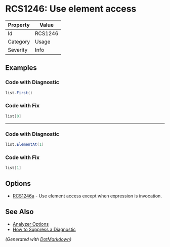 # RCS1246: Use element access

| Property | Value   |
| -------- | ------- |
| Id       | RCS1246 |
| Category | Usage   |
| Severity | Info    |

## Examples

### Code with Diagnostic

```csharp
list.First()
```

### Code with Fix

```csharp
list[0]
```

- - -

### Code with Diagnostic

```csharp
list.ElementAt(1)
```

### Code with Fix

```csharp
list[1]
```

## Options

* [RCS1246a](RCS1246a.md) \- Use element access except when expression is invocation\.

## See Also

* [Analyzer Options](../AnalyzerOptions.md)
* [How to Suppress a Diagnostic](../HowToConfigureAnalyzers.md#how-to-suppress-a-diagnostic)


*\(Generated with [DotMarkdown](http://github.com/JosefPihrt/DotMarkdown)\)*